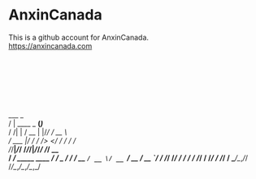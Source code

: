 # AnxinCanada
This is a github account for AnxinCanada.<br>
https://anxincanada.com
<br><br><br><br><br><br><br><br>
    ___               _               
   /   |  ____  _  __(_)___           
  / /| | / __ \| |/_/ / __ \          
 / ___ |/ / / />  </ / / / /          
/_/__|_/_/ /_/_/|_/_/_/ /_/    __     
  / ____/___ _____  ____ _____/ /___ _
 / /   / __ `/ __ \/ __ `/ __  / __ `/
/ /___/ /_/ / / / / /_/ / /_/ / /_/ / 
\____/\__,_/_/ /_/\__,_/\__,_/\__,_/  
                                      

